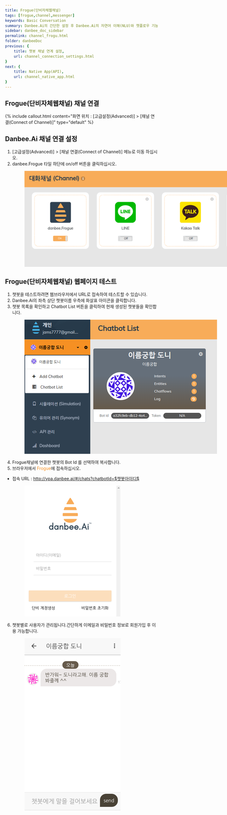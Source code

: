```yaml
---
title: Frogue(단비자체웹채널)
tags: [frogue,channel,messenger]
keywords: Basic Conversation
summary: Danbee.Ai의 간단한 설정 후 Danbee.Ai의 자연어 이해(NLU)와 챗플로우 기능을 활용하여 웹기반 챗봇을 쉽게 만들 수 있습니다.
sidebar: danbee_doc_sidebar
permalink: channel_frogu.html
folder: danbeeDoc
previous: {
    title: 챗봇 채널 연계 설정,
    url: channel_connection_settings.html
}
next: {
    title: Native App(API),
    url: channel_native_app.html
}
---
```


## Frogue(단비자체웹채널) 채널 연결 
 {% include callout.html content="화면 위치 : [고급설정(Advanced)] > [채널 연결(Connect of Channel)]" type="default" %}

## Danbee.Ai 채널 연결 설정
1. [고급설정(Advanced)] > [채널 연결(Connect of Channel)] 메뉴로 이동 하십시오.
2. danbee.Frogue 타일 하단에 on/off 버튼을 클릭하십시오.<figure><img class="docimage" src="images/channel/frogue/frogue_danbee_setting.png" alt="Frogue 셋팅" style="max-width: 800px"></figure>

## Frogue(단비자체웹채널) 웹페이지 테스트
1. 챗봇을 테스트하려면 웹브라우저에서 URL로 접속하여 테스트할 수 있습니다.
2. Danbee.Ai의 좌측 상단 챗봇이름 우측에 화살표 아이콘을 클릭합니다.
3. 챗봇 목록을 확인하고 Chatbot List 버튼을 클릭하여 현재 생성된 챗봇들을 확인합니다.<figure><img class="docimage" src="images/channel/frogue/frogue_danbee_chatbotlist.png" alt="챗봇 목록" style="max-width: 800px"></figure>
4. Frogue채널에 연결한 챗봇의 Bot Id 를 선택하여 복사합니다.
5. 브라우저에서 <span style="color:#f69023;">Frogue</span>에 접속하십시오.
  * 접속 URL : http://vpa.danbee.ai/#/chats?chatbotId=$챗봇아이디$ <figure><img class="docimage" src="images/channel/frogue/frogue_login.png" alt="Frogue 로그인" style="max-width: 800px"></figure>
6. 챗봇별로 사용자가 관리됩니다.간단하게 이메일과 비밀번호 정보로 회원가입 후 이용 가능합니다.<figure><img class="docimage" src="images/channel/frogue/frogue_chatting.png" alt="Frogue 대화" style="max-width: 800px"></figure>


 